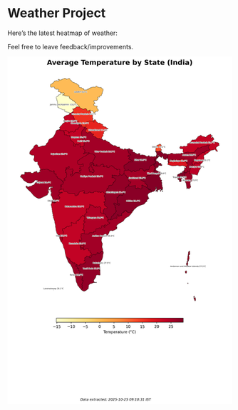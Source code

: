 # Weather Project

Here’s the latest heatmap of weather:

Feel free to leave feedback/improvements.

![India Heatmap](docs/assets/india_heatmap.png?v=FC46B3)
